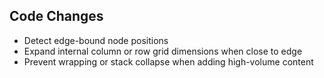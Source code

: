 ## Code Changes

- Detect edge-bound node positions
- Expand internal column or row grid dimensions when close to edge
- Prevent wrapping or stack collapse when adding high-volume content
